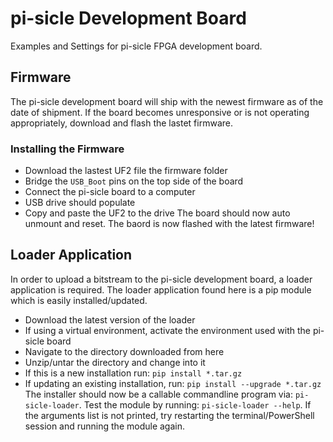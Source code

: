 # pi-sicle Development Board
Examples and Settings for pi-sicle  FPGA development board.

## Firmware
The pi-sicle development board will ship with the newest firmware as of the date of shipment. If the board becomes unresponsive or is not operating appropriately, download and flash the lastet firmware.
### Installing the Firmware
- Download the lastest UF2 file the firmware folder
- Bridge the `USB_Boot` pins on the top side of the board
- Connect the pi-sicle board to a computer
- USB drive should populate
- Copy and paste the UF2 to the drive
The board should now auto unmount and reset. The baord is now flashed with the latest firmware!

## Loader Application
In order to upload a bitstream to the pi-sicle development board, a loader application is required. The loader application found here is a pip module which is easily installed/updated.
- Download the latest version of the loader
- If using a virtual environment, activate the environment used with the pi-sicle board
- Navigate to the directory downloaded from here
- Unzip/untar the directory and change into it
- If this is a new installation run: `pip install *.tar.gz`
- If updating an existing installation, run: `pip install --upgrade *.tar.gz`
The installer should now be a callable commandline program via: `pi-sicle-loader`. Test the module by running: `pi-sicle-loader --help`. If the arguments list is not printed, try restarting the terminal/PowerShell session and running the module again. 

